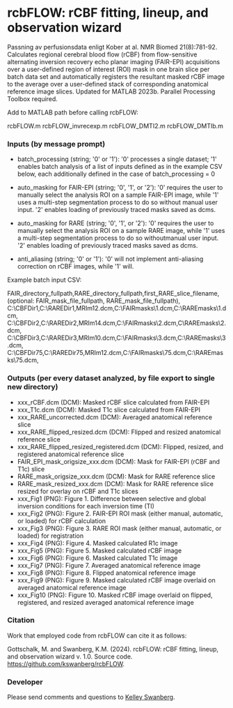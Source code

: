 # rcbFLOW: rCBF fitting, lineup, and observation wizard

Passning av perfusionsdata enligt Kober at al. NMR Biomed 21(8):781-92. Calculates regional cerebral blood flow (rCBF) from flow-sensitive alternating inversion recovery echo planar imaging (FAIR-EPI) acquisitions over a user-defined region of interest (ROI) mask in one brain slice per batch data set and automatically registers the resultant masked rCBF image to the average over a user-defined stack of corresponding anatomical reference image slices. Updated for MATLAB 2023b. Parallel Processing Toolbox required. 

Add to MATLAB path before calling rcbFLOW: 

rcbFLOW.m
rcbFLOW_invrecexp.m
rcbFLOW_DMTI2.m
rcbFLOW_DMTIb.m

### Inputs (by message prompt)

* batch_processing (string; '0' or '1'): '0' processes a single dataset; '1' enables batch analysis of a list of inputs defined as in the example CSV below, each additionally defined in the case of batch_processing = 0

* auto_masking for FAIR-EPI (string; '0', '1', or '2'): '0' requires the user to manually select the analysis ROI on a sample FAIR-EPI image, while '1' uses a multi-step segmentation process to do so without manual user input. '2' enables loading of previously traced masks saved as dcms. 

* auto_masking for RARE (string; '0', '1', or '2'): '0' requires the user to manually select the analysis ROI on a sample RARE image, while '1' uses a multi-step segmentation process to do so withoutmanual user input. '2' enables loading of previously traced masks saved as dcms. 

* anti_aliasing (string; '0' or '1'): '0' will not implement anti-aliasing correction on rCBF images, while '1' will. 

Example batch input CSV: 

FAIR_directory_fullpath,RARE_directory_fullpath,first_RARE_slice_filename, (optional: FAIR_mask_file_fullpath, RARE_mask_file_fullpath),
C:\CBFDir1,C:\RAREDir1,MRIm12.dcm,C:\FAIRmasks\1.dcm,C:\RAREmasks\1.dcm,
C:\CBFDir2,C:\RAREDir2,MRIm14.dcm,C:\FAIRmasks\2.dcm,C\RAREmasks\2.dcm,
C:\CBFDir3,C:\RAREDir3,MRIm10.dcm,C:\FAIRmasks\3.dcm,C:\RAREmasks\3.dcm,
C:\CBFDir75,C:\RAREDir75,MRIm12.dcm,C:\FAIRmasks\75.dcm,C:\RAREmasks\75.dcm,

### Outputs (per every dataset analyzed, by file export to single new directory)
     
* xxx_rCBF.dcm (DCM): Masked rCBF slice calculated from FAIR-EPI
* xxx_T1c.dcm (DCM): Masked T1c slice calculated from FAIR-EPI
* xxx_RARE_uncorrected.dcm (DCM): Averaged anatomical reference slice
* xxx_RARE_flipped_resized.dcm (DCM): Flipped and resized anatomical reference slice
* xxx_RARE_flipped_resized_registered.dcm (DCM): Flipped, resized, and registered anatomical reference slice
* FAIR_EPI_mask_origsize_xxx.dcm (DCM): Mask for FAIR-EPI (rCBF and T1c) slice
* RARE_mask_origsize_xxx.dcm (DCM): Mask for RARE reference slice
* RARE_mask_resized_xxx.dcm (DCM): Mask for RARE reference slice resized for overlay on rCBF and T1c slices 
* xxx_Fig1 (PNG): Figure 1. Difference between selective and global inversion conditions for each inversion time (TI) 
* xxx_Fig2 (PNG): Figure 2. FAIR-EPI ROI mask (either manual, automatic, or loaded) for rCBF calculation 
* xxx_Fig3 (PNG): Figure 3. RARE ROI mask (either manual, automatic, or loaded) for registration
* xxx_Fig4 (PNG): Figure 4. Masked calculated R1c image
* xxx_Fig5 (PNG): Figure 5. Masked calculated rCBF image 
* xxx_Fig6 (PNG): Figure 6. Masked calculated T1c image
* xxx_Fig7 (PNG): Figure 7. Averaged anatomical reference image 
* xxx_Fig8 (PNG): Figure 8. Flipped anatomical reference image 
* xxx_Fig9 (PNG): Figure 9. Masked calculated rCBF image overlaid on averaged anatomical reference image 
* xxx_Fig10 (PNG): Figure 10. Masked rCBF image overlaid on flipped, registered, and resized averaged anatomical reference image        

### Citation 

Work that employed code from rcbFLOW can cite it as follows: 

Gottschalk, M. and Swanberg, K.M. (2024). rcbFLOW: rCBF fitting, lineup, and observation wizard v. 1.0. Source code. https://github.com/kswanberg/rcbFLOW.


### Developer

Please send comments and questions to [Kelley Swanberg](mailto:kelley.swanberg@med.lu.se). 